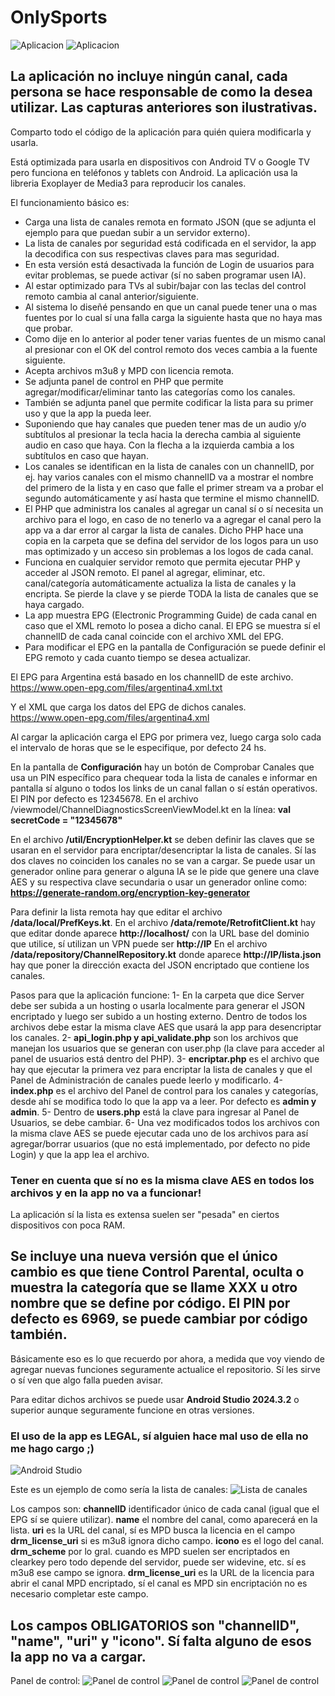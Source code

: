 # OnlySports
![Aplicacion](captura2.png)
![Aplicacion](captura3.png)

## La aplicación no incluye ningún canal, cada persona se hace responsable de como la desea utilizar. Las capturas anteriores son ilustrativas.

Comparto todo el código de la aplicación para quién quiera modificarla y usarla.

Está optimizada para usarla en dispositivos con Android TV o Google TV pero funciona en teléfonos y tablets con Android. La aplicación usa la libreria Exoplayer de Media3 para reproducir los canales.

El funcionamiento básico es:
- Carga una lista de canales remota en formato JSON (que se adjunta el ejemplo para que puedan subir a un servidor externo).
- La lista de canales por seguridad está codificada en el servidor, la app la decodifica con sus respectivas claves para mas seguridad.
- En esta versión está desactivada la función de Login de usuarios para evitar problemas, se puede activar (sí no saben programar usen IA).
- Al estar optimizado para TVs al subir/bajar con las teclas del control remoto cambia al canal anterior/siguiente.
- Al sistema lo diseñé pensando en que un canal puede tener una o mas fuentes por lo cual sí una falla carga la siguiente hasta que no haya mas que probar.
- Como dije en lo anterior al poder tener varias fuentes de un mismo canal al presionar con el OK del control remoto dos veces cambia a la fuente siguiente.
- Acepta archivos m3u8 y MPD con licencia remota.
- Se adjunta panel de control en PHP que permite agregar/modificar/eliminar tanto las categorías como los canales.
- También se adjunta panel que permite codificar la lista para su primer uso y que la app la pueda leer.
- Suponiendo que hay canales que pueden tener mas de un audio y/o subtítulos al presionar la tecla hacia la derecha cambia al siguiente audio en caso que haya. Con la flecha a la izquierda cambia a los subtítulos en caso que hayan.
- Los canales se identifican en la lista de canales con un channelID, por ej. hay varios canales con el mismo channelID va a mostrar el nombre del primero de la lista y en caso que falle el primer stream va a probar el segundo automáticamente y así hasta que termine el mismo channelID.
- El PHP que administra los canales al agregar un canal sí o sí necesita un archivo para el logo, en caso de no tenerlo va a agregar el canal pero la app va a dar error al cargar la lista de canales. Dicho PHP hace una copia en la carpeta que se defina del servidor de los logos para un uso mas optimizado y un acceso sin problemas a los logos de cada canal.
- Funciona en cualquier servidor remoto que permita ejecutar PHP y acceder al JSON remoto. El panel al agregar, eliminar, etc. canal/categoría automáticamente actualiza la lista de canales y la encripta. Se pierde la clave y se pierde TODA la lista de canales que se haya cargado.
- La app muestra EPG (Electronic Programming Guide) de cada canal en caso que el XML remoto lo posea a dicho canal. El EPG se muestra sí el channelID de cada canal coincide con el archivo XML del EPG.
- Para modificar el EPG en la pantalla de Configuración se puede definir el EPG remoto y cada cuanto tiempo se desea actualizar.

El EPG para Argentina está basado en los channelID de este archivo.
https://www.open-epg.com/files/argentina4.xml.txt

Y el XML que carga los datos del EPG de dichos canales.
https://www.open-epg.com/files/argentina4.xml

Al cargar la aplicación carga el EPG por primera vez, luego carga solo cada el intervalo de horas que se le especifique, por defecto 24 hs.

En la pantalla de **Configuración** hay un botón de Comprobar Canales que usa un PIN específico para chequear toda la lista de canales e informar en pantalla sí alguno o todos los links de un canal fallan o sí están operativos. El PIN por defecto es 12345678. En el archivo /viewmodel/ChannelDiagnosticsScreenViewModel.kt en la línea: **val secretCode = "12345678"**

En el archivo **/util/EncryptionHelper.kt** se deben definir las claves que se usaran en el servidor para encriptar/desencriptar la lista de canales. Sí las dos claves no coinciden los canales no se van a cargar. Se puede usar un generador online para generar o alguna IA se le pide que genere una clave AES y su respectiva clave secundaria o usar un generador online como: **https://generate-random.org/encryption-key-generator**

Para definir la lista remota hay que editar el archivo **/data/local/PrefKeys.kt**.
En el archivo **/data/remote/RetrofitClient.kt** hay que editar donde aparece **http://localhost/** con la URL base del dominio que utilice, sí utilizan un VPN puede ser **http://IP**
En el archivo **/data/repository/ChannelRepository.kt** donde aparece **http://IP/lista.json** hay que poner la dirección exacta del JSON encriptado que contiene los canales.

Pasos para que la aplicación funcione:
1- En la carpeta que dice Server debe ser subida a un hosting o usarla localmente para generar el JSON encriptado y luego ser subido a un hosting externo. Dentro de todos los archivos debe estar la misma clave AES que usará la app para desencriptar los canales.
2- **api_login.php y api_validate.php** son los archivos que manejan los usuarios que se generan con user.php (la clave para acceder al panel de usuarios está dentro del PHP).
3- **encriptar.php** es el archivo que hay que ejecutar la primera vez para encriptar la lista de canales y que el Panel de Administración de canales puede leerlo y modificarlo.
4- **index.php** es el archivo del Panel de control para los canales y categorías, desde ahí se modifica todo lo que la app va a leer. Por defecto es **admin y admin**.
5- Dentro de **users.php** está la clave para ingresar al Panel de Usuarios, se debe cambiar.
6- Una vez modificados todos los archivos con la misma clave AES se puede ejecutar cada uno de los archivos para así agregar/borrar usuarios (que no está implementado, por defecto no pide Login) y que la app lea el archivo.
### **Tener en cuenta que sí no es la misma clave AES en todos los archivos y en la app no va a funcionar!**

La aplicación sí la lista es extensa suelen ser "pesada" en ciertos dispositivos con poca RAM.

## Se incluye una nueva versión que el único cambio es que tiene Control Parental, oculta o muestra la categoría que se llame XXX u otro nombre que se define por código. El PIN por defecto es 6969, se puede cambiar por código también.

Básicamente eso es lo que recuerdo por ahora, a medida que voy viendo de agregar nuevas funciones seguramente actualice el repositorio. Sí les sirve o sí ven que algo falla pueden avisar.

Para editar dichos archivos se puede usar **Android Studio 2024.3.2** o superior aunque seguramente funcione en otras versiones.

### El uso de la app es LEGAL, sí alguien hace mal uso de ella no me hago cargo ;)

![Android Studio](captura.png)

Este es un ejemplo de como sería la lista de canales:
![Lista de canales](captura1.png)

Los campos son:
**channelID** identificador único de cada canal (igual que el EPG sí se quiere utilizar).
**name** el nombre del canal, como aparecerá en la lista.
**uri** es la URL del canal, sí es MPD busca la licencia en el campo **drm_license_uri** si es m3u8 ignora dicho campo.
**icono** es el logo del canal.
**drm_scheme** por lo gral. cuando es MPD suelen ser encriptados en clearkey pero todo depende del servidor, puede ser widevine, etc. sí es m3u8 ese campo se ignora.
**drm_license_uri** es la URL de la licencia para abrir el canal MPD encriptado, sí el canal es MPD sin encriptación no es necesario completar este campo.

## Los campos OBLIGATORIOS son "channelID", "name", "uri" y "icono". Sí falta alguno de esos la app no va a cargar.

Panel de control:
![Panel de control](paneldecontrol.png)
![Panel de control](paneldecontrol2.png)
![Panel de control](captura4.png)
